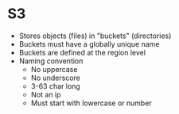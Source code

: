 # S3

- Stores objects (files) in "buckets" (directories)
- Buckets must have a globally unique name
- Buckets are defined at the region level
- Naming convention
  - No uppercase
  - No underscore
  - 3-63 char long
  - Not an ip
  - Must start with lowercase or number
